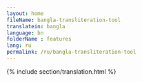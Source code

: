 ```yaml
--- 
layout: home 
fileName: bangla-transliteration-tool
translatein: bangla
language: bn
folderName : features
lang: ru
permalink: /ru/bangla-transliteration-tool
---
```

{% include section/translation.html %}